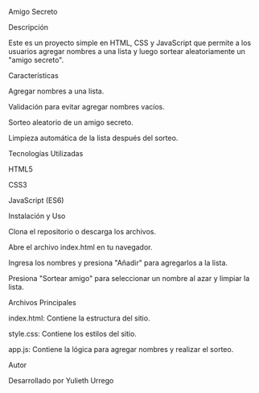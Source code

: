 Amigo Secreto

Descripción

Este es un proyecto simple en HTML, CSS y JavaScript que permite a los usuarios agregar nombres a una lista y luego sortear aleatoriamente un "amigo secreto".

Características

Agregar nombres a una lista.

Validación para evitar agregar nombres vacíos.

Sorteo aleatorio de un amigo secreto.

Limpieza automática de la lista después del sorteo.

Tecnologías Utilizadas

HTML5

CSS3

JavaScript (ES6)

Instalación y Uso

Clona el repositorio o descarga los archivos.

Abre el archivo index.html en tu navegador.

Ingresa los nombres y presiona "Añadir" para agregarlos a la lista.

Presiona "Sortear amigo" para seleccionar un nombre al azar y limpiar la lista.

Archivos Principales

index.html: Contiene la estructura del sitio.

style.css: Contiene los estilos del sitio.

app.js: Contiene la lógica para agregar nombres y realizar el sorteo.

Autor

Desarrollado por Yulieth Urrego
